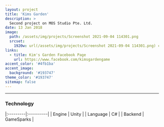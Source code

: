 ```yaml
---
layout: project
title: 'Kims Garden'
description: >
  Second project on MOS Studio Pte. Ltd.
date: 13 Jan 2018
image: 
  path: /assets/img/projects/Screenshot 2021-09-04 114301.png
  srcset: 
    1920w: url(/assets/img/projects/Screenshot 2021-09-04 114301.png) center/cover
links:
  - title: Kim's Garden Facebook Page
    url: https://www.facebook.com/kimsgardengame
accent_color: '#4fb1ba'
accent_image:
  background: '#193747'
theme_color: '#193747'
sitemap: false
---
```

---

### Technology
|:---------|:----------|
| Engine      |         Unity | 
| Language      |         C# | 
| Backend      |         GameSparks | 